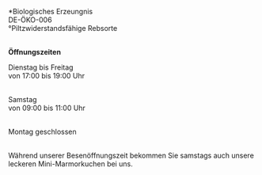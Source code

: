 \*Biologisches Erzeungnis\
DE-ÖKO-006\
°Piltzwiderstandsfähige Rebsorte
<br><br>

**Öffnungszeiten**

Dienstag bis Freitag\
von 17:00 bis 19:00 Uhr\
<br>

Samstag\
von 09:00 bis 11:00 Uhr\
<br>

Montag geschlossen\
<br>

Während unserer Besenöffnungszeit bekommen Sie samstags auch unsere leckeren Mini-Marmorkuchen bei uns.
